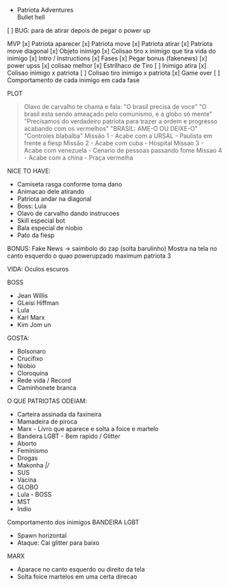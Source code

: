 - Patriota Adventures    
Bullet hell

[ ] BUG: para de atirar depois de pegar o power up

MVP
[x] Patriota aparecer
[x] Patriota move
[x] Patriota atirar
[x] Patriota move diagonal
[x] Objeto inimigo
[x] Colisao tiro x inimigo que tira vida do inimigo
[x] Intro / Instructions
[x] Fases
[x] Pegar bonus (fakenews)
[x] power upss
[x] colisao melhor
[x] Estrilhaco de Tiro 
[ ] Inimigo atira
[x] Colisao inimigo x patriota
[ ] Colisao tiro inimigo x patriota
[x] Game over
[ ] Comportamento de cada inimigo em cada fase

PLOT
> Olavo de carvalho te chama e fala: "O brasil precisa de voce"
> "O brasil esta sendo ameaçado pelo comunismo, e a globo só mente"
> "Precisamos do verdadeiro patriota para trazer a ordem e progresso acabando com os vermelhos"
> "BRASIL: AME-O OU DEIXE-O"
> "Controles blabalba"
Missão 1 - Acabe com a URSAL - Paulista em frente a fiesp
Missão 2 - Acabe com cuba - Hospital
Missao 3 - Acabe com venezuela - Cenario de pessoas passando fome
Missao 4 - Acabe com a china - Praça vermelha  

NICE TO HAVE:
- Camiseta rasga conforme toma dano
- Animacao dele atirando
- Patriota andar na diagonal
- Boss: Lula
- Olavo de carvalho dando instrucoes
- Skill especial bot
- Bala especial de niobio
- Pato da fiesp

BONUS: Fake News -> saimbolo do zap (solta barulinho)
Mostra na tela no canto esquerdo o quao powerupzado
maximum patriota 3

VIDA: Oculos escuros 

BOSS
- Jean Willis
- GLeisi Hiffman
- Lula
- Karl Marx
- Kim Jom un


GOSTA:
- Bolsonaro
- Crucifixo
- Niobio
- Cloroquina
- Rede vida / Record
- Caminhonete branca 

O QUE PATRIOTAS ODEIAM:
- Carteira assinada da faxineira
- Mamadeira de piroca
- Marx - Livro que aparece e solta a foice e martelo
- Bandeira LGBT - Bem rapido / Glitter
- Aborto
- Feminismo
- Drogas
- Makonha _\|/_
- SUS
- Vacina
- GLOBO
- Lula - BOSS
- MST
- Indio 

Comportamento dos inimigos
BANDEIRA LGBT
- Spawn horizontal
- Ataque: Cai glitter para baixo

MARX
- Aparace no canto esquerdo ou direito da tela
- Solta foice martelos em uma certa direcao


